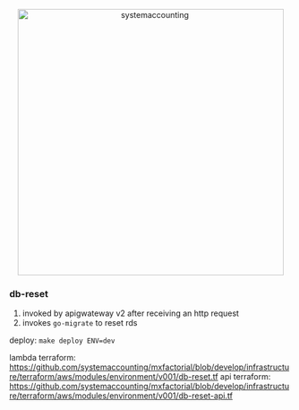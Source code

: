<p align="center">
  <img width="475" alt="systemaccounting" src="https://user-images.githubusercontent.com/12200465/37568924-06f05d08-2a99-11e8-8891-60f373b33421.png">
</p>

### db-reset

1. invoked by apigwateway v2 after receiving an http request
1. invokes `go-migrate` to reset rds

deploy: `make deploy ENV=dev`

lambda terraform: https://github.com/systemaccounting/mxfactorial/blob/develop/infrastructure/terraform/aws/modules/environment/v001/db-reset.tf
api terraform: https://github.com/systemaccounting/mxfactorial/blob/develop/infrastructure/terraform/aws/modules/environment/v001/db-reset-api.tf